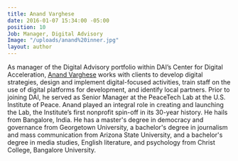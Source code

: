 ```yaml
---
title: Anand Varghese
date: 2016-01-07 15:34:00 -05:00
position: 10
Job: Manager, Digital Advisory
Image: "/uploads/anand%20inner.jpg"
layout: author
---
```


As manager of the Digital Advisory portfolio within DAI’s Center for Digital Acceleration, [Anand Varghese](https://dai-global-digital.com/authors/anand-varghese/) works with clients to develop digital strategies, design and implement digital-focused activities, train staff on the use of digital platforms for development, and identify local partners. Prior to joining DAI, he served as Senior Manager at the PeaceTech Lab at the U.S. Institute of Peace. Anand played an integral role in creating and launching the Lab, the Institute’s first nonprofit spin-off in its 30-year history. He hails from Bangalore, India. He has a master's degree in democracy and governance from Georgetown University, a bachelor's degree in journalism and mass communication from Arizona State University, and a bachelor's degree in media studies, English literature, and psychology from Christ College, Bangalore University.